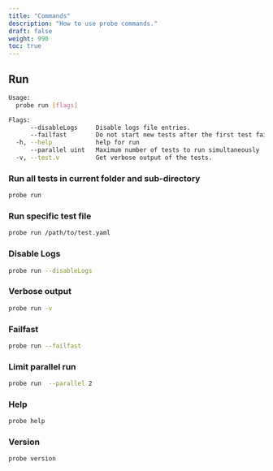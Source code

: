 ```yaml
---
title: "Commands"
description: "How to use probe commands."
draft: false
weight: 990
toc: true
---
```


## Run

```sh
Usage:
  probe run [flags]

Flags:
      --disableLogs     Disable logs file entries.
      --failfast        Do not start new tests after the first test failure.
  -h, --help            help for run
      --parallel uint   Maximum number of tests to run simultaneously
  -v, --test.v          Get verbose output of the tests.
```

### Run all tests in current folder and sub-directory

```sh
probe run
```

### Run specific test file

```sh
probe run /path/to/test.yaml
```

### Disable Logs

```sh
probe run --disableLogs
```

### Verbose output

```sh
probe run -v
```

### Failfast

```sh
probe run --failfast
```

### Limit parallel run

```sh
probe run  --parallel 2
```

### Help

```sh
probe help
```

### Version

```sh
probe version
```
